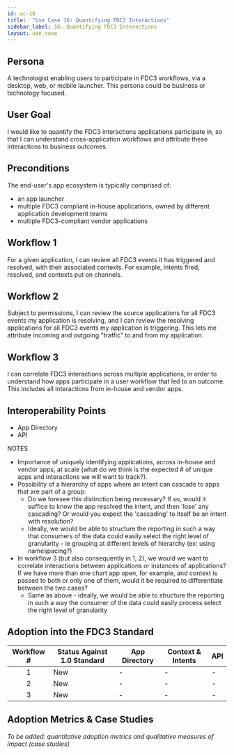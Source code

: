 ```yaml
---
id: uc-16
title:  "Use Case 16: Quantifying FDC3 Interactions"
sidebar_label: 16. Quantifying FDC3 Interactions
layout: use_case
---
```


## Persona
A technologist enabling users to participate in FDC3 workflows, via a desktop, web, or mobile launcher. This persona could be business or technology focused. 

## User Goal
I would like to quantify the FDC3 interactions applications participate in, so that I can understand cross-application workflows and attribute these interactions to business outcomes.

## Preconditions
The end-user's app ecosystem is typically comprised of:
- an app launcher
- multiple FDC3 compliant in-house applications, owned by different application development teams
- multiple FDC3-compliant vendor applications

## Workflow 1
For a given application, I can review all FDC3 events it has triggered and resolved, with their associated contexts. For example, intents fired, resolved, and contexts put on channels.

## Workflow 2
Subject to permissions, I can review the source applications for all FDC3 events my application is resolving, and I can review the resolving applications for all FDC3 events my application is triggering. This lets me attribute incoming and outgoing "traffic" to and from my application.

## Workflow 3
I can correlate FDC3 interactions across multiple applications, in order to understand how apps participate in a user workflow that led to an outcome. This includes all interactions from in-house and vendor apps.

## Interoperability Points
- App Directory
- API

NOTES
- Importance of uniquely identifying applications, across in-house and vendor apps, at scale (what do we think is the expected # of unique apps and interactions we will want to track?).
- Possibility of a hierarchy of apps where an intent can cascade to apps that are part of a group:
   - Do we foresee this distinction being necessary?  If so, would it suffice to know the app resolved the intent, and then 'lose' any cascading?  Or would you expect the 'cascading' to itself be an intent with resolution?
   - Ideally, we would be able to structure the reporting in such a way that consumers of the data could easily select the right level of granularity - ie grouping at different levels of hierarchy (ex: using namespacing?)
- In workflow 3 (but also consequently in 1, 2), we would we want to correlate interactions between applications or instances of applications? If we have more than one chart app open, for example, and context is passed to both or only one of them, would it be required to differentiate between the two cases?
   - Same as above - ideally, we would be able to structure the reporting in such a way the consumer of the data could easily process select the right level of granularity

## Adoption into the FDC3 Standard

| Workflow  #   |   Status Against 1.0 Standard | App Directory   | Context & Intents | API |
| :---------: |   -----  | ----- | ---------| --------- | 
| 1  |  New | -  | -  | -  |
| 2  |  New | -  | -  | -  |
| 3  |  New |  - |  - | -  |

## Adoption Metrics & Case Studies
*To be added: quantitative adoption metrics and qualitative measures of impact (case studies)*
